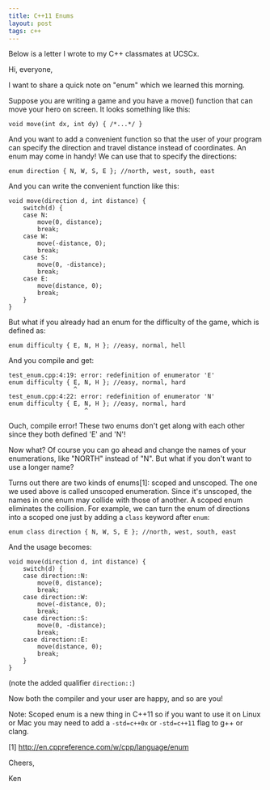 ```yaml
---
title: C++11 Enums
layout: post
tags: c++ 
---
```


Below is a letter I wrote to my C++ classmates at UCSCx.

Hi, everyone,
 
I want to share a quick note on "enum" which we learned this morning.
 
Suppose you are writing a game and you have a move() function that can move your hero on screen. It looks something like this:
 
    void move(int dx, int dy) { /*...*/ }
 
And you want to add a convenient function so that the user of your program can specify the direction and travel distance instead of coordinates. An enum may come in handy! We can use that to specify the directions:
 
    enum direction { N, W, S, E }; //north, west, south, east
 
And you can write the convenient function like this:
 
    void move(direction d, int distance) {
        switch(d) {
        case N:
            move(0, distance);
            break;
        case W:
            move(-distance, 0);
            break;
        case S:
            move(0, -distance);
            break;
        case E:
            move(distance, 0);
            break;
        }
    }
 
But what if you already had an enum for the difficulty of the game, which is defined as:
 
    enum difficulty { E, N, H }; //easy, normal, hell
 
And you compile and get:
 
    test_enum.cpp:4:19: error: redefinition of enumerator 'E'
    enum difficulty { E, N, H }; //easy, normal, hard
                      ^
    test_enum.cpp:4:22: error: redefinition of enumerator 'N'
    enum difficulty { E, N, H }; //easy, normal, hard
                         ^
Ouch, compile error! These two enums don't get along with each other since they both defined 'E' and 'N'!
 
Now what? Of course you can go ahead and change the names of your enumerations, like "NORTH" instead of "N". But what if you don't want to use a longer name?
 
Turns out there are two kinds of enums[1]: scoped and unscoped. The one we used above is called unscoped enumeration. Since it's unscoped, the names in one enum may collide with those of another. A scoped enum eliminates the collision. For example, we can turn the enum of directions into a scoped one just by adding a `class` keyword after `enum`: 
 
    enum class direction { N, W, S, E }; //north, west, south, east
 
And the usage becomes:
 
    void move(direction d, int distance) {
        switch(d) {
        case direction::N:
            move(0, distance);
            break;
        case direction::W:
            move(-distance, 0);
            break;
        case direction::S:
            move(0, -distance);
            break;
        case direction::E:
            move(distance, 0);
            break;
        }
    }
 
(note the added qualifier `direction::`)
 
Now both the compiler and your user are happy, and so are you!
 
Note: Scoped enum is a new thing in C++11 so if you want to use it on Linux or Mac you may need to add a `-std=c++0x` or `-std=c++11` flag to g++ or clang.
 
[1] http://en.cppreference.com/w/cpp/language/enum
 
Cheers,
 
Ken

